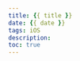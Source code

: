 ```yaml
---
title: {{ title }}
date: {{ date }}
tags: iOS
description:
toc: true
---
```

<meta name="referrer" content="no-referrer" />
<!-- toc -->
